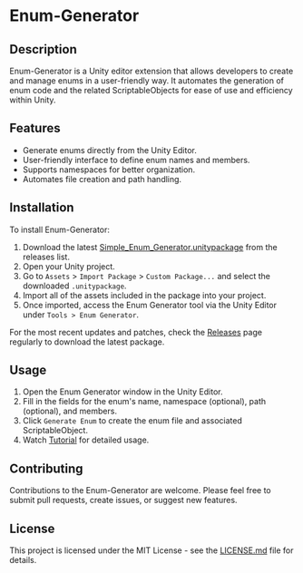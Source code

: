 # Enum-Generator

## Description
Enum-Generator is a Unity editor extension that allows developers to create and manage enums in a user-friendly way. It automates the generation of enum code and the related ScriptableObjects for ease of use and efficiency within Unity.

## Features
- Generate enums directly from the Unity Editor.
- User-friendly interface to define enum names and members.
- Supports namespaces for better organization.
- Automates file creation and path handling.

## Installation
To install Enum-Generator:
1. Download the latest [Simple_Enum_Generator.unitypackage](https://github.com/salihgireniz1/Enum-Generator/releases/download/v0.0.1/Simple_Enum_Generator.unitypackage) from the releases list.
2. Open your Unity project.
3. Go to `Assets` > `Import Package` > `Custom Package...` and select the downloaded `.unitypackage`.
4. Import all of the assets included in the package into your project.
5. Once imported, access the Enum Generator tool via the Unity Editor under `Tools > Enum Generator`.

For the most recent updates and patches, check the [Releases](https://github.com/salihgireniz1/Enum-Generator/releases) page regularly to download the latest package.

## Usage
1. Open the Enum Generator window in the Unity Editor.
2. Fill in the fields for the enum's name, namespace (optional), path (optional), and members.
3. Click `Generate Enum` to create the enum file and associated ScriptableObject.
4. Watch [Tutorial](https://youtu.be/9_8y13uc3Ac) for detailed usage.

## Contributing
Contributions to the Enum-Generator are welcome. Please feel free to submit pull requests, create issues, or suggest new features.

## License
This project is licensed under the MIT License - see the [LICENSE.md](LICENSE) file for details.




